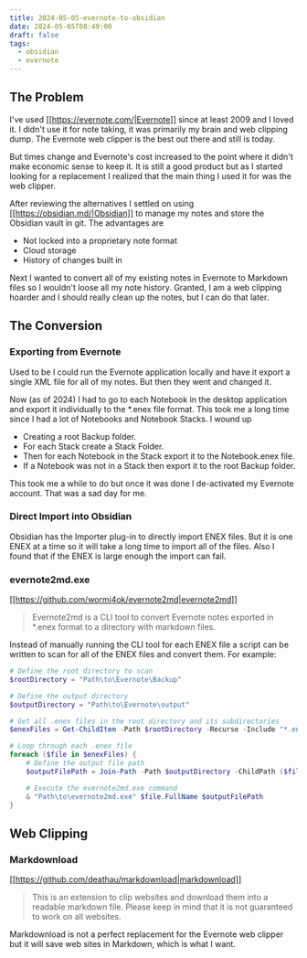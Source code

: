 ```yaml
---
title: 2024-05-05-evernote-to-obsidian
date: 2024-05-05T08:49:00
draft: false
tags:
  - obsidian
  - evernote
---
```

## The Problem
I've used [[https://evernote.com/|Evernote]] since at least 2009 and I loved it.  I didn't use it for note taking, it was primarily my brain and web clipping dump.  The Evernote web clipper is the best out there and still is today.

But times change and Evernote's cost increased to the point where it didn't make economic sense to keep it.  It is still a good product but as I started looking for a replacement I realized that the main thing I used it for was the web clipper.

After reviewing the alternatives I settled on using [[https://obsidian.md/|Obsidian]] to manage my notes and store the Obsidian vault in git.  The advantages are 
- Not locked into a proprietary note format
- Cloud storage
- History of changes built in

Next I wanted to convert all of my existing notes in Evernote to Markdown files so I wouldn't loose all my note history.  Granted, I am a web clipping hoarder and I should really clean up the notes, but I can do that later.
## The Conversion
### Exporting from Evernote
Used to be I could run the Evernote application locally and have it export a single XML file for all of my notes.  But then they went and changed it.

Now (as of 2024) I had to go to each Notebook in the desktop application and export it individually to the \*.enex file format.   This took me a long time since I had a lot of Notebooks and Notebook Stacks.  I wound up
- Creating a root Backup folder.
- For each Stack create a Stack Folder.
- Then for each Notebook in the Stack export it to the Notebook.enex file.
- If a Notebook was not in a Stack then export it to the root Backup folder.

This took me a while to do but once it was done I de-activated my Evernote account.  That was a sad day for me.

### Direct Import into Obsidian
Obsidian has the Importer plug-in to directly import ENEX files.  But it is one ENEX at a time so it will take a long time to import all of the files.  Also I found that if the ENEX is large enough the import can fail.

### evernote2md.exe
[[https://github.com/wormi4ok/evernote2md|evernote2md]]

> Evernote2md is a CLI tool to convert Evernote notes exported in \*.enex format to a directory with markdown files.

Instead of manually running the CLI tool for each ENEX file a script can be written to scan for all of the ENEX files and convert them.  For example:

```powershell
# Define the root directory to scan
$rootDirectory = "Path\to\Evernote\Backup"

# Define the output directory
$outputDirectory = "Path\to\Evernote\output"

# Get all .enex files in the root directory and its subdirectories
$enexFiles = Get-ChildItem -Path $rootDirectory -Recurse -Include "*.enex"

# Loop through each .enex file
foreach ($file in $enexFiles) {
    # Define the output file path
    $outputFilePath = Join-Path -Path $outputDirectory -ChildPath ($file.BaseName)

    # Execute the evernote2md.exe command
    & "Path\to\evernote2md.exe" $file.FullName $outputFilePath
}
```
## Web Clipping
### Markdownload
[[https://github.com/deathau/markdownload|markdownload]]

> This is an extension to clip websites and download them into a readable markdown file. Please keep in mind that it is not guaranteed to work on all websites.

Markdownload is not a perfect replacement for the Evernote web clipper but it will save web sites in Markdown, which is what I want.